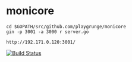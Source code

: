 monicore
========
```Shell
cd $GOPATH/src/github.com/playgrunge/monicore
gin -p 3001 -a 3000 r server.go
```
```Shell
http://192.171.0.120:3001/
```

[![Build Status](https://drone.io/github.com/playgrunge/monicore/status.png)](https://drone.io/github.com/playgrunge/monicore/latest)
